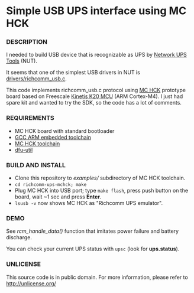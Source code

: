 Simple USB UPS interface using MC HCK
===

### DESCRIPTION

I needed to build USB device that is recognizable as UPS by [Network UPS Tools](http://www.networkupstools.org) (NUT).

It seems that one of the simplest USB drivers in NUT is [drivers/richcomm_usb.c](https://github.com/networkupstools/nut/blob/master/drivers/richcomm_usb.c). 

This code implements richcomm\_usb.c protocol using [MC HCK](https://mchck.org/about) prototype board based on Freescale [Kinetis K20 MCU](https://github.com/mchck/mchck/wiki/MCU-Features---MK20DX32VLF5) (ARM Cortex-M4). I just had spare kit and wanted to try the SDK, so the code has a lot of comments.

### REQUIREMENTS

* MC HCK board with standard bootloader
* [GCC ARM embedded toolchain](https://launchpad.net/gcc-arm-embedded/+download)
* [MC HCK toolchain](http://github.com/mchck/mchck)
* [dfu-util](https://gitorious.org/dfu-util)


### BUILD AND INSTALL

* Clone this repository to *examples/* subdirectory of MC HCK toolchain.
* `cd richcomm-ups-mchck; make`
* Plug MC HCK into USB port; type `make flash`, press push button on the board, wait ~1 sec and press __Enter__.
* `lsusb -v` now shows MC HCK as "Richcomm UPS emulator".

### DEMO

See *rcm_handle_data()* function that imitates power failure and battery discharge.

You can check your current UPS status with `upsc` (look for **ups.status**).

### UNLICENSE

This source code is in public domain. For more information, please refer to <http://unlicense.org/>
